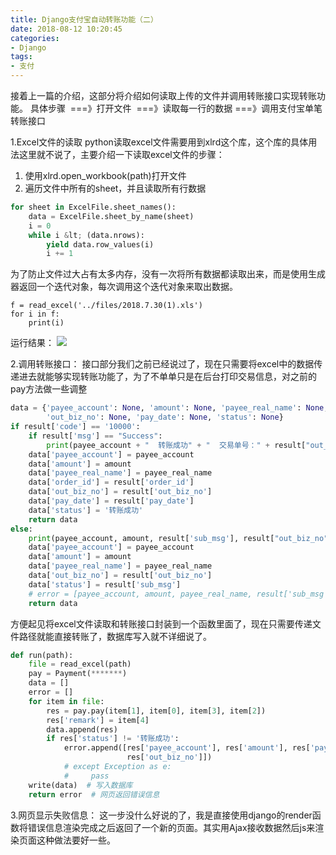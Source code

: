 ```yaml
---
title: Django支付宝自动转账功能（二）
date: 2018-08-12 10:20:45
categories: 
- Django
tags:
- 支付
---
```


接着上一篇的介绍，这部分将介绍如何读取上传的文件并调用转账接口实现转账功能。
具体步骤  ===》打开文件  ===》读取每一行的数据 ===》调用支付宝单笔转账接口

1.Excel文件的读取
python读取excel文件需要用到xlrd这个库，这个库的具体用法这里就不说了，主要介绍一下读取excel文件的步骤：
1. 使用xlrd.open_workbook(path)打开文件
2. 遍历文件中所有的sheet，并且读取所有行数据
```python
for sheet in ExcelFile.sheet_names():
    data = ExcelFile.sheet_by_name(sheet)
    i = 0
    while i &lt; (data.nrows):
        yield data.row_values(i)
        i += 1
```
为了防止文件过大占有太多内存，没有一次将所有数据都读取出来，而是使用生成器返回一个迭代对象，每次调用这个迭代对象来取出数据。

```
f = read_excel('../files/2018.7.30(1).xls')
for i in f:
    print(i)
```
运行结果：
![](1.png)

2.调用转账接口：
接口部分我们之前已经说过了，现在只需要将excel中的数据传递进去就能够实现转账功能了，为了不单单只是在后台打印交易信息，对之前的pay方法做一些调整
```python
data = {'payee_account': None, 'amount': None, 'payee_real_name': None, 'remark': None, 'order_id': None,
        'out_biz_no': None, 'pay_date': None, 'status': None}
if result['code'] == '10000':
    if result['msg'] == "Success":
        print(payee_account + "  转账成功" + "  交易单号：" + result["out_biz_no"])
    data['payee_account'] = payee_account
    data['amount'] = amount
    data['payee_real_name'] = payee_real_name
    data['order_id'] = result['order_id']
    data['out_biz_no'] = result['out_biz_no']
    data['pay_date'] = result['pay_date']
    data['status'] = '转账成功'
    return data
else:
    print(payee_account, amount, result['sub_msg'], result["out_biz_no"])
    data['payee_account'] = payee_account
    data['amount'] = amount
    data['payee_real_name'] = payee_real_name
    data['out_biz_no'] = result['out_biz_no']
    data['status'] = result['sub_msg']
    # error = [payee_account, amount, payee_real_name, result['sub_msg'], result['out_biz_no']]
    return data
```
方便起见将excel文件读取和转账接口封装到一个函数里面了，现在只需要传递文件路径就能直接转账了，数据库写入就不详细说了。
```python
def run(path):
    file = read_excel(path)
    pay = Payment(*******)
    data = []
    error = []
    for item in file:
        res = pay.pay(item[1], item[0], item[3], item[2])
        res['remark'] = item[4]
        data.append(res)
        if res['status'] != '转账成功':
            error.append([res['payee_account'], res['amount'], res['payee_real_name'], res['remark'], res['status'],
                          res['out_biz_no']])
            # except Exception as e:
            #     pass
    write(data)  # 写入数据库
    return error  # 网页返回错误信息
```

3.网页显示失败信息：
这一步没什么好说的了，我是直接使用django的render函数将错误信息渲染完成之后返回了一个新的页面。其实用Ajax接收数据然后js来渲染页面这种做法要好一些。
